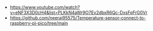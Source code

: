 * https://www.youtube.com/watch?v=eNF3X3D0cH4&list=PLKkN4aWr9O7Ev2dbxR6Qc-DxsFqFrG0Vr
* https://github.com/neeraj95575/Temperature-sensor-connect-to-raspberry-pi-pico/tree/main